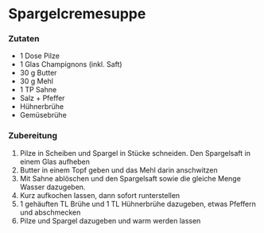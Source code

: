 # Spargelcremesuppe

### Zutaten

- 1 Dose Pilze
- 1 Glas Champignons (inkl. Saft)
- 30 g Butter
- 30 g Mehl
- 1 TP Sahne
- Salz + Pfeffer
- Hühnerbrühe
- Gemüsebrühe


### Zubereitung

1. Pilze in Scheiben und Spargel in Stücke schneiden. Den Spargelsaft in einem Glas aufheben
2. Butter in einem Topf geben und das Mehl darin anschwitzen
3. Mit Sahne ablöschen und den Spargelsaft sowie die gleiche Menge Wasser dazugeben.
4. Kurz aufkochen lassen, dann sofort runterstellen
5. 1 gehäuften TL Brühe und 1 TL Hühnerbrühe dazugeben, etwas Pfeffern und abschmecken
6. Pilze und Spargel dazugeben und warm werden lassen

